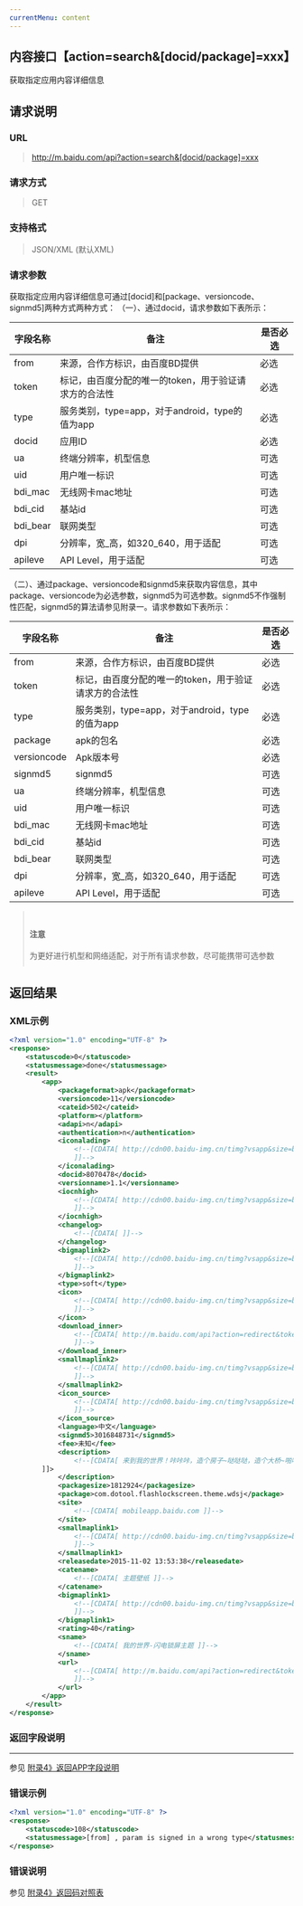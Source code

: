 ```yaml
---
currentMenu: content
---
```

## 内容接口【action=search&[docid/package]=xxx】
获取指定应用内容详细信息

## 请求说明 ##
### URL ###
> http://m.baidu.com/api?action=search&[docid/package]=xxx

### 请求方式 ###
> GET

### 支持格式 ###
> JSON/XML (默认XML)

### 请求参数 ###
获取指定应用内容详细信息可通过[docid]和[package、versioncode、signmd5]两种方式两种方式：
（一）、通过docid，请求参数如下表所示：

|字段名称  | 备注 | 是否必选
| ------------ | ------------ | ------------
| from   | 来源，合作方标识，由百度BD提供 | <red>必选</red>
| token  | 标记，由百度分配的唯一的token，用于验证请求方的合法性 | <red>必选</red>
| type  |服务类别，type=app，对于android，type的值为app | <red>必选</red>
| docid  |应用ID   |<red>必选</red>
| ua   | 终端分辨率，机型信息 | 可选
| uid  | 用户唯一标识 | 可选
| bdi_mac  |无线网卡mac地址 | 可选
| bdi_cid  | 基站id | 可选
| bdi_bear | 联网类型 | 可选
| dpi|  分辨率，宽_高，如320_640，用于适配   |可选
|apileve|   API Level，用于适配 | 可选
（二）、通过package、versioncode和signmd5来获取内容信息，其中package、versioncode为必选参数，signmd5为可选参数。signmd5不作强制性匹配，signmd5的算法请参见附录一。请求参数如下表所示：

|字段名称  | 备注 | 是否必选
| ------------ | ------------ | ------------
| from   | 来源，合作方标识，由百度BD提供 | <red>必选</red>
| token  | 标记，由百度分配的唯一的token，用于验证请求方的合法性 | <red>必选</red>
| type  |服务类别，type=app，对于android，type的值为app | <red>必选</red>
|package|   apk的包名|<red>必选</red>
|versioncode |Apk版本号|<red>必选</red>
| signmd5   | signmd5 | 可选
| ua   | 终端分辨率，机型信息 | 可选
| uid  | 用户唯一标识 | 可选
| bdi_mac  |无线网卡mac地址 | 可选
| bdi_cid  | 基站id | 可选
| bdi_bear | 联网类型 | 可选
| dpi|  分辨率，宽_高，如320_640，用于适配   |可选
|apileve|   API Level，用于适配 | 可选

<blockquote class="bs-callout bs-callout-warning" style="padding:10px"><h4>注意</h4>为更好进行机型和网络适配，对于所有请求参数，尽可能携带可选参数</blockquote>

## 返回结果 ##
### XML示例 ###
```xml
<?xml version="1.0" encoding="UTF-8" ?>
<response>
    <statuscode>0</statuscode>
    <statusmessage>done</statusmessage>
    <result>
        <app>
            <packageformat>apk</packageformat>
            <versioncode>11</versioncode>
            <cateid>502</cateid>
            <platform></platform>
            <adapi>n</adapi>
            <authentication>n</authentication>
            <iconalading>
                <!--[CDATA[ http://cdn00.baidu-img.cn/timg?vsapp&size=b800_800&quality=100&imgtype=3&er&sec=0&di=d6acda7d49d692480b312d564df724e5&ref=http%3A%2F%2Fd.hiphotos.bdimg.com&src=http%3A%2F%2Fd.hiphotos.bdimg.com%2Fwisegame%2Fpic%2Fitem%2F562ac65c10385343104cbdd69513b07ecb808842.jpg
                ]]-->
            </iconalading>
            <docid>8070478</docid>
            <versionname>1.1</versionname>
            <iocnhigh>
                <!--[CDATA[ http://cdn00.baidu-img.cn/timg?vsapp&size=b800_800&quality=100&imgtype=3&er&sec=0&di=91137309ae74270fb39e2ef3f1d78905&ref=http%3A%2F%2Fe.hiphotos.bdimg.com&src=http%3A%2F%2Fe.hiphotos.bdimg.com%2Fwisegame%2Fpic%2Fitem%2F06380cd7912397dd55a9a2f35f82b2b7d1a28771.jpg
                ]]-->
            </iocnhigh>
            <changelog>
                <!--[CDATA[ ]]-->
            </changelog>
            <bigmaplink2>
                <!--[CDATA[ http://cdn00.baidu-img.cn/timg?vsapp&size=b800_800&quality=100&imgtype=3&er&sec=0&di=ce5f2cb797de34c018a9b85cee3af5ef&ref=http%3A%2F%2Fg.hiphotos.bdimg.com&src=http%3A%2F%2Fg.hiphotos.bdimg.com%2Fwisegame%2Fpic%2Fitem%2Fee1001e93901213fbee0742b52e736d12e2e9571.jpg
                ]]-->
            </bigmaplink2>
            <type>soft</type>
            <icon>
                <!--[CDATA[ http://cdn00.baidu-img.cn/timg?vsapp&size=b800_800&quality=100&imgtype=3&er&sec=0&di=096a182a741b2cf9f0f45041b276f834&ref=http%3A%2F%2Fg.hiphotos.bdimg.com&src=http%3A%2F%2Fg.hiphotos.bdimg.com%2Fwisegame%2Fpic%2Fitem%2Fb639b6003af33a870fee3aedc05c10385243b542.jpg
                ]]-->
            </icon>
            <download_inner>
                <!--[CDATA[ http://m.baidu.com/api?action=redirect&token=dianxinos&from=1436a&type=app&dltype=new&tj=soft_8070478_1564765_%E6%88%91%E7%9A%84%E4%B8%96%E7%95%8C-%E9%97%AA%E7%94%B5%E9%94%81%E5%B1%8F%E4%B8%BB%E9%A2%98&blink=033f687474703a2f2f612e67646f776e2e62616964752e636f6d2f646174612f7769736567616d652f663832616461613165643939383335312f776f64657368696a69657368616e6469616e73756f70696e675f31312e61706b3f66726f6d3d61313130313457&crversion=1
                ]]-->
            </download_inner>
            <smallmaplink2>
                <!--[CDATA[ http://cdn00.baidu-img.cn/timg?vsapp&size=b800_800&quality=100&imgtype=3&er&sec=0&di=ce5f2cb797de34c018a9b85cee3af5ef&ref=http%3A%2F%2Fg.hiphotos.bdimg.com&src=http%3A%2F%2Fg.hiphotos.bdimg.com%2Fwisegame%2Fpic%2Fitem%2Fee1001e93901213fbee0742b52e736d12e2e9571.jpg
                ]]-->
            </smallmaplink2>
            <icon_source>
                <!--[CDATA[ http://cdn00.baidu-img.cn/timg?vsapp&size=b800_800&quality=100&imgtype=3&er&sec=0&di=11764eed8602171d8db9fada66abe537&ref=http%3A%2F%2Fg.hiphotos.bdimg.com&src=http%3A%2F%2Fg.hiphotos.bdimg.com%2Fwisegame%2Fpic%2Fitem%2F3043fbf2b21193135ec0c54763380cd790238d42.jpg
                ]]-->
            </icon_source>
            <language>中文</language>
            <signmd5>3016848731</signmd5>
            <fee>未知</fee>
            <description>
                <!--[CDATA[ 来到我的世界！咔咔咔，造个房子~哒哒哒，造个大桥~啪啪啪，造个女朋友！！！还在犹豫什么赶快拿起手中的斧头，创造自己的世界吧~<br-->该主题是闪电锁屏专用主题，需搭配闪电锁屏才能发挥最佳效果，请在下载主题后按引导安装闪电锁屏。<br>闪电锁屏，最好用的锁屏工具，将安全和便捷带给您，并有海量精美主题和壁纸任君挑选，美化您的手机锁屏界面，个性锁屏，漂亮锁屏，即刻拥有！<br>--便捷工具箱--无需解锁即可使用手电筒、计算器、便签、照相机等便捷功能。<br>--及时的通知信息--锁屏界面显示您所关注的通知信息，重要信息第一时间掌握。<br>--安全保护--数字锁、轨迹锁，多种密码保护方式，由你做主。<br>--贴心的关怀--锁屏界面提供3日天气信息，点亮屏幕为您的出行保驾护航。<br>--高效的T9搜索--锁屏界面T9搜索，快速查找打开目标桌面应用、联系人。
        ]]>
            </description>
            <packagesize>1812924</packagesize>
            <package>com.dotool.flashlockscreen.theme.wdsj</package>
            <site>
                <!--[CDATA[ mobileapp.baidu.com ]]-->
            </site>
            <smallmaplink1>
                <!--[CDATA[ http://cdn00.baidu-img.cn/timg?vsapp&size=b800_800&quality=100&imgtype=3&er&sec=0&di=d30fb25556e0abfb52346cd89ca57e26&ref=http%3A%2F%2Fh.hiphotos.bdimg.com&src=http%3A%2F%2Fh.hiphotos.bdimg.com%2Fwisegame%2Fpic%2Fitem%2Fd9a1cd11728b4710f635d83bc5cec3fdfc03232a.jpg
                ]]-->
            </smallmaplink1>
            <releasedate>2015-11-02 13:53:38</releasedate>
            <catename>
                <!--[CDATA[ 主题壁纸 ]]-->
            </catename>
            <bigmaplink1>
                <!--[CDATA[ http://cdn00.baidu-img.cn/timg?vsapp&size=b800_800&quality=100&imgtype=3&er&sec=0&di=d30fb25556e0abfb52346cd89ca57e26&ref=http%3A%2F%2Fh.hiphotos.bdimg.com&src=http%3A%2F%2Fh.hiphotos.bdimg.com%2Fwisegame%2Fpic%2Fitem%2Fd9a1cd11728b4710f635d83bc5cec3fdfc03232a.jpg
                ]]-->
            </bigmaplink1>
            <rating>40</rating>
            <sname>
                <!--[CDATA[ 我的世界-闪电锁屏主题 ]]-->
            </sname>
            <url>
                <!--[CDATA[ http://m.baidu.com/api?action=redirect&token=dianxinos&from=1436a&type=app&dltype=new&tj=soft_8070478_1564765_%E6%88%91%E7%9A%84%E4%B8%96%E7%95%8C-%E9%97%AA%E7%94%B5%E9%94%81%E5%B1%8F%E4%B8%BB%E9%A2%98&blink=033f687474703a2f2f612e67646f776e2e62616964752e636f6d2f646174612f7769736567616d652f663832616461613165643939383335312f776f64657368696a69657368616e6469616e73756f70696e675f31312e61706b3f66726f6d3d61313130313457&crversion=1
                ]]-->
            </url>
        </app>
    </result>
</response>
```

### 返回字段说明 ###
----------
参见 [附录4》返回APP字段说明](/api?bdi_docs=1&action=intro&source=natintro_extrainfo4 "附录4》返回APP字段说明")

### 错误示例 ###
```xml
<?xml version="1.0" encoding="UTF-8" ?>
<response>
    <statuscode>108</statuscode>
    <statusmessage>[from] , param is signed in a wrong type</statusmessage>
</response>
```
### 错误说明 ###
参见 [附录4》返回码对照表](/api?bdi_docs=1&action=intro&source=natintro_extrainfo4 "附录4》返回码对照表")
